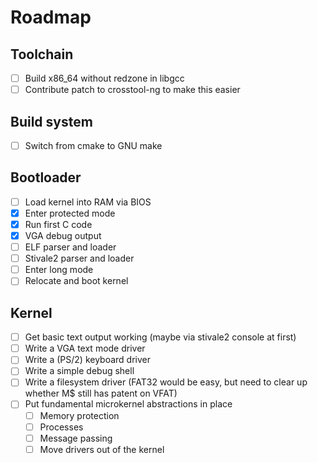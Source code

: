 # Roadmap

## Toolchain

* [ ] Build x86_64 without redzone in libgcc
* [ ] Contribute patch to crosstool-ng to make this easier

## Build system

* [ ] Switch from cmake to GNU make

## Bootloader

* [ ] Load kernel into RAM via BIOS
* [X] Enter protected mode
* [X] Run first C code
* [X] VGA debug output
* [ ] ELF parser and loader
* [ ] Stivale2 parser and loader
* [ ] Enter long mode
* [ ] Relocate and boot kernel

## Kernel

* [ ] Get basic text output working (maybe via stivale2 console at first)
* [ ] Write a VGA text mode driver
* [ ] Write a (PS/2) keyboard driver
* [ ] Write a simple debug shell
* [ ] Write a filesystem driver (FAT32 would be easy, but need to clear up whether M$ still has patent on VFAT)
* [ ] Put fundamental microkernel abstractions in place
  * [ ] Memory protection
  * [ ] Processes
  * [ ] Message passing
  * [ ] Move drivers out of the kernel

